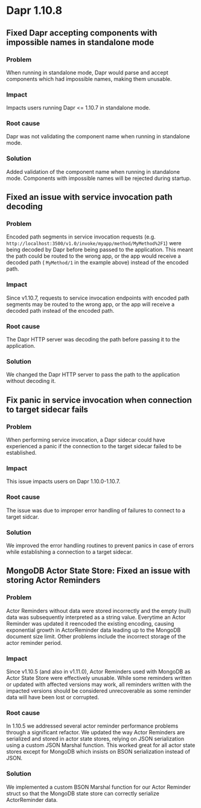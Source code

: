 # Dapr 1.10.8

## Fixed Dapr accepting components with impossible names in standalone mode

### Problem

When running in standalone mode, Dapr would parse and accept components which
had impossible names, making them unusable.

### Impact

Impacts users running Dapr <= 1.10.7 in standalone mode.

### Root cause

Dapr was not validating the component name when running in standalone mode.

### Solution

Added validation of the component name when running in standalone mode.
Components with impossible names will be rejected during startup.

## Fixed an issue with service invocation path decoding

### Problem

Encoded path segments in service invocation requests (e.g.
`http://localhost:3500/v1.0/invoke/myapp/method/MyMethod%2F1`) were being
decoded by Dapr before being passed to the application. This meant the path
could be routed to the wrong app, or the app would receive a decoded path (
`MyMethod/1` in the example above) instead of the encoded path.

### Impact

Since v1.10.7, requests to service invocation endpoints with encoded path
segments may be routed to the wrong app, or the app will receive a decoded path
instead of the encoded path.

### Root cause

The Dapr HTTP server was decoding the path before passing it to the application.

### Solution

We changed the Dapr HTTP server to pass the path to the application without
decoding it.

## Fix panic in service invocation when connection to target sidecar fails

### Problem

When performing service invocation, a Dapr sidecar could have experienced a panic if the connection to the target sidecar failed to be established.

### Impact

This issue impacts users on Dapr 1.10.0-1.10.7.

### Root cause

The issue was due to improper error handling of failures to connect to a target sidcar.

### Solution

We improved the error handling routines to prevent panics in case of errors while establishing a connection to a target sidecar.

## MongoDB Actor State Store: Fixed an issue with storing Actor Reminders

### Problem

Actor Reminders without data were stored incorrectly and the empty (null) data was subsequently interpreted as a string value. Everytime an Actor Reminder was updated it reencoded the existing encoding, causing exponential growth in ActorReminder data leading up to the MongoDB document size limit. Other problems include the incorrect storage of the actor reminder period.

### Impact

Since v1.10.5 (and also in v1.11.0), Actor Reminders used with MongoDB as Actor State Store were effectively unusable. While some reminders written or updated with affected versions may work, all reminders written with the impacted versions should be considered unrecoverable as some reminder data will have been lost or corrupted.

### Root cause

In 1.10.5 we addressed several actor reminder performance problems through a significant refactor.
We updated the way Actor Reminders are serialized and stored in actor state stores, relying on JSON serialization using
a custom JSON Marshal function. This worked great for all actor state stores except for MongoDB which insists on BSON serialization
instead of JSON.

### Solution

We implemented a custom BSON Marshal function for our Actor Reminder struct so that the MongoDB state store can correctly serialize ActorReminder data.